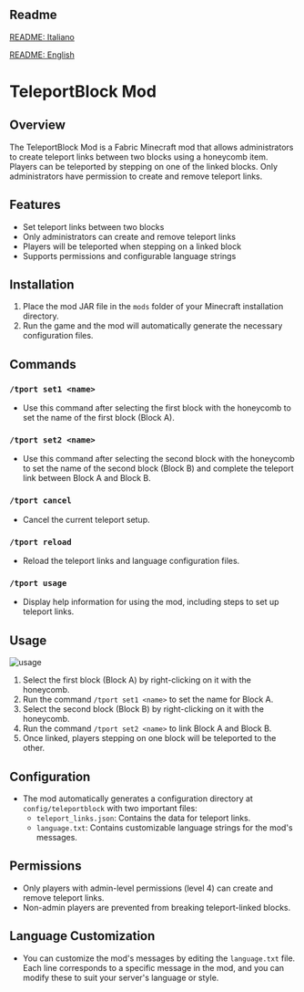 ## Readme
[README: Italiano](./README_IT.md)

[README: English](./README.md)


# TeleportBlock Mod

## Overview
The TeleportBlock Mod is a Fabric Minecraft mod that allows administrators to create teleport links between two blocks using a honeycomb item. Players can be teleported by stepping on one of the linked blocks. Only administrators have permission to create and remove teleport links.

## Features
- Set teleport links between two blocks
- Only administrators can create and remove teleport links
- Players will be teleported when stepping on a linked block
- Supports permissions and configurable language strings

## Installation
1. Place the mod JAR file in the `mods` folder of your Minecraft installation directory.
2. Run the game and the mod will automatically generate the necessary configuration files.

## Commands

### `/tport set1 <name>`
- Use this command after selecting the first block with the honeycomb to set the name of the first block (Block A).

### `/tport set2 <name>`
- Use this command after selecting the second block with the honeycomb to set the name of the second block (Block B) and complete the teleport link between Block A and Block B.

### `/tport cancel`
- Cancel the current teleport setup.

### `/tport reload`
- Reload the teleport links and language configuration files.

### `/tport usage`
- Display help information for using the mod, including steps to set up teleport links.

## Usage

![usage](https://raw.githubusercontent.com/Cubolico/teleport-block-mod/refs/heads/main/gif-example/usage.gif)

1. Select the first block (Block A) by right-clicking on it with the honeycomb.
2. Run the command `/tport set1 <name>` to set the name for Block A.
3. Select the second block (Block B) by right-clicking on it with the honeycomb.
4. Run the command `/tport set2 <name>` to link Block A and Block B.
5. Once linked, players stepping on one block will be teleported to the other.

## Configuration
- The mod automatically generates a configuration directory at `config/teleportblock` with two important files:
  - `teleport_links.json`: Contains the data for teleport links.
  - `language.txt`: Contains customizable language strings for the mod's messages.

## Permissions
- Only players with admin-level permissions (level 4) can create and remove teleport links.
- Non-admin players are prevented from breaking teleport-linked blocks.

## Language Customization
- You can customize the mod's messages by editing the `language.txt` file. Each line corresponds to a specific message in the mod, and you can modify these to suit your server's language or style.



